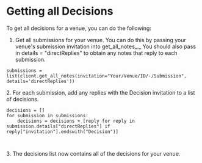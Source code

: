 # Getting all Decisions

To get all decisions for a venue, you can do the following:&#x20;

1. Get all submissions for your venue. You can do this by passing your venue's submission invitation into get\_all\_notes_._ You should also pass in details = "directReplies" to obtain any notes that reply to each submission.&#x20;

```
submissions = list(client.get_all_notes(invitation="Your/Venue/ID/-/Submission", details='directReplies'))
```

2\. For each submission, add any replies with the Decision invitation to a list of decisions.&#x20;

```
decisions = [] 
for submission in submissions:
    decisions = decisions + [reply for reply in submission.details["directReplies"] if reply["invitation"].endswith("Decision")]
    
    
```

3\. The decisions list now contains all of the decisions for your venue.
